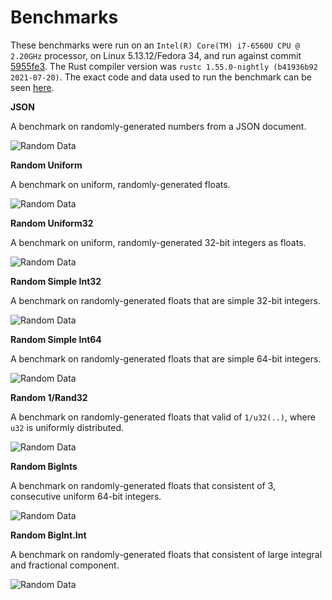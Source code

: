 # Benchmarks

These benchmarks were run on an `Intel(R) Core(TM) i7-6560U CPU @ 2.20GHz` processor, on Linux 5.13.12/Fedora 34, and run against commit [5955fe3](https://github.com/Alexhuszagh/rust-lexical-experimental/commit/5955fe34ead65d94b57ff3caff14122bcdd48b02). The Rust compiler version was `rustc 1.55.0-nightly (b41936b92 2021-07-20)`. The exact code and data used to run the benchmark can be seen [here](https://github.com/Alexhuszagh/rust-lexical/tree/main/extras/benchmark/write-float).

**JSON**

A benchmark on randomly-generated numbers from a JSON document.

![Random Data](https://raw.githubusercontent.com/Alexhuszagh/rust-lexical/main/lexical-write-float/assets/json.svg)

**Random Uniform**

A benchmark on uniform, randomly-generated floats.

![Random Data](https://raw.githubusercontent.com/Alexhuszagh/rust-lexical/main/lexical-write-float/assets/random_uniform.svg)

**Random Uniform32**

A benchmark on uniform, randomly-generated 32-bit integers as floats.

![Random Data](https://raw.githubusercontent.com/Alexhuszagh/rust-lexical/main/lexical-write-float/assets/random_uniform32.svg)

**Random Simple Int32**

A benchmark on randomly-generated floats that are simple 32-bit integers.

![Random Data](https://raw.githubusercontent.com/Alexhuszagh/rust-lexical/main/lexical-write-float/assets/random_simple_int32.svg)

**Random Simple Int64**

A benchmark on randomly-generated floats that are simple 64-bit integers.

![Random Data](https://raw.githubusercontent.com/Alexhuszagh/rust-lexical/main/lexical-write-float/assets/random_simple_int64.svg)

**Random 1/Rand32**

A benchmark on randomly-generated floats that valid of `1/u32(..)`, where `u32` is uniformly distributed.

![Random Data](https://raw.githubusercontent.com/Alexhuszagh/rust-lexical/main/lexical-write-float/assets/random_one_over_rand32.svg)

**Random BigInts**

A benchmark on randomly-generated floats that consistent of 3, consecutive uniform 64-bit integers.

![Random Data](https://raw.githubusercontent.com/Alexhuszagh/rust-lexical/main/lexical-write-float/assets/random_big_ints.svg)

**Random BigInt.Int**

A benchmark on randomly-generated floats that consistent of large integral and fractional component.

![Random Data](https://raw.githubusercontent.com/Alexhuszagh/rust-lexical/main/lexical-write-float/assets/random_big_int_dot_int.svg)
